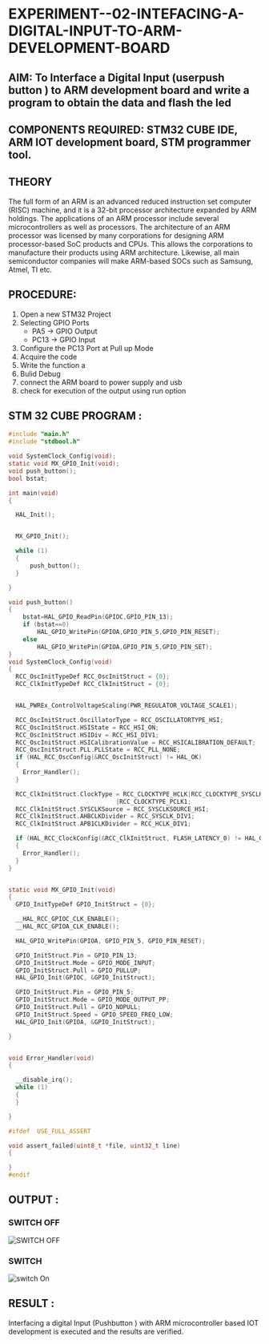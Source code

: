 # EXPERIMENT--02-INTEFACING-A-DIGITAL-INPUT-TO-ARM-DEVELOPMENT-BOARD
## AIM: To Interface a Digital Input  (userpush button  ) to ARM   development board and write a  program to obtain  the data and flash the led  
## COMPONENTS REQUIRED: STM32 CUBE IDE, ARM IOT development board,  STM programmer tool.
## THEORY 
The full form of an ARM is an advanced reduced instruction set computer (RISC) machine, and it is a 32-bit processor architecture expanded by ARM holdings. The applications of an ARM processor include several microcontrollers as well as processors. The architecture of an ARM processor was licensed by many corporations for designing ARM processor-based SoC products and CPUs. This allows the corporations to manufacture their products using ARM architecture. Likewise, all main semiconductor companies will make ARM-based SOCs such as Samsung, Atmel, TI etc.

 
  
## PROCEDURE:
1. Open a new STM32 Project
2. Selecting GPIO Ports
   * PA5  -> GPIO Output
   * PC13 -> GPIO Input
3. Configure the PC13 Port at Pull up Mode
4. Acquire the code  
5. Write the function a
6. Bulid Debug  
7. connect the  ARM board to power supply and usb 
8. check for execution of the output using run option 


## STM 32 CUBE PROGRAM :
```c
#include "main.h"
#include "stdbool.h"

void SystemClock_Config(void);
static void MX_GPIO_Init(void);
void push_button();
bool bstat;

int main(void)
{

  HAL_Init();


  MX_GPIO_Init();

  while (1)
  {
	  push_button();
  }

}

void push_button()
{
	bstat=HAL_GPIO_ReadPin(GPIOC,GPIO_PIN_13);
	if (bstat==0)
		HAL_GPIO_WritePin(GPIOA,GPIO_PIN_5,GPIO_PIN_RESET);
	else
		HAL_GPIO_WritePin(GPIOA,GPIO_PIN_5,GPIO_PIN_SET);
}
void SystemClock_Config(void)
{
  RCC_OscInitTypeDef RCC_OscInitStruct = {0};
  RCC_ClkInitTypeDef RCC_ClkInitStruct = {0};


  HAL_PWREx_ControlVoltageScaling(PWR_REGULATOR_VOLTAGE_SCALE1);

  RCC_OscInitStruct.OscillatorType = RCC_OSCILLATORTYPE_HSI;
  RCC_OscInitStruct.HSIState = RCC_HSI_ON;
  RCC_OscInitStruct.HSIDiv = RCC_HSI_DIV1;
  RCC_OscInitStruct.HSICalibrationValue = RCC_HSICALIBRATION_DEFAULT;
  RCC_OscInitStruct.PLL.PLLState = RCC_PLL_NONE;
  if (HAL_RCC_OscConfig(&RCC_OscInitStruct) != HAL_OK)
  {
    Error_Handler();
  }

  RCC_ClkInitStruct.ClockType = RCC_CLOCKTYPE_HCLK|RCC_CLOCKTYPE_SYSCLK
                              |RCC_CLOCKTYPE_PCLK1;
  RCC_ClkInitStruct.SYSCLKSource = RCC_SYSCLKSOURCE_HSI;
  RCC_ClkInitStruct.AHBCLKDivider = RCC_SYSCLK_DIV1;
  RCC_ClkInitStruct.APB1CLKDivider = RCC_HCLK_DIV1;

  if (HAL_RCC_ClockConfig(&RCC_ClkInitStruct, FLASH_LATENCY_0) != HAL_OK)
  {
    Error_Handler();
  }
}


static void MX_GPIO_Init(void)
{
  GPIO_InitTypeDef GPIO_InitStruct = {0};

  __HAL_RCC_GPIOC_CLK_ENABLE();
  __HAL_RCC_GPIOA_CLK_ENABLE();

  HAL_GPIO_WritePin(GPIOA, GPIO_PIN_5, GPIO_PIN_RESET);

  GPIO_InitStruct.Pin = GPIO_PIN_13;
  GPIO_InitStruct.Mode = GPIO_MODE_INPUT;
  GPIO_InitStruct.Pull = GPIO_PULLUP;
  HAL_GPIO_Init(GPIOC, &GPIO_InitStruct);

  GPIO_InitStruct.Pin = GPIO_PIN_5;
  GPIO_InitStruct.Mode = GPIO_MODE_OUTPUT_PP;
  GPIO_InitStruct.Pull = GPIO_NOPULL;
  GPIO_InitStruct.Speed = GPIO_SPEED_FREQ_LOW;
  HAL_GPIO_Init(GPIOA, &GPIO_InitStruct);

}


void Error_Handler(void)
{

  __disable_irq();
  while (1)
  {
  }

}

#ifdef  USE_FULL_ASSERT

void assert_failed(uint8_t *file, uint32_t line)
{

}
#endif
```

## OUTPUT  :

### SWITCH OFF
 ![SWITCH OFF](https://github.com/Sanjay-2610/EXPERIMENT--02-INTEFACING-A-DIGITAL-INPUT-TO-ARM-DEVELOPMENT-BOARD/assets/91368803/5f6cc83f-dff9-4ef9-8870-483d3bfacc7a)
 
### SWITCH 
 ![switch On](https://github.com/Sanjay-2610/EXPERIMENT--02-INTEFACING-A-DIGITAL-INPUT-TO-ARM-DEVELOPMENT-BOARD/assets/91368803/e93f219e-fc26-4046-be94-74621e6062e4)
 
## RESULT :
Interfacing a digital Input (Pushbutton ) with ARM microcontroller based IOT development is executed and the results are verified.
